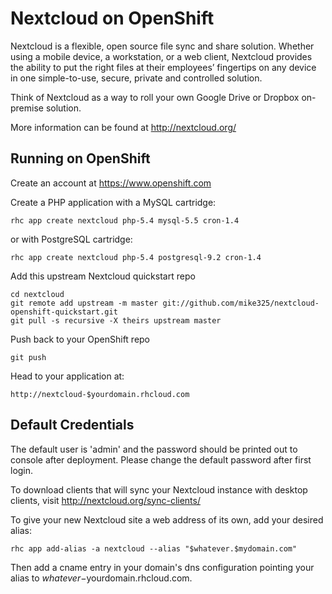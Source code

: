 Nextcloud on OpenShift
=========================

Nextcloud is a flexible, open source file sync and share solution. Whether using a mobile device, a workstation, or a web client, Nextcloud provides the ability to put the right files at their employees’ fingertips on any device in one simple-to-use, secure, private and controlled solution.

Think of Nextcloud as a way to roll your own Google Drive or Dropbox on-premise solution.

More information can be found at http://nextcloud.org/

Running on OpenShift
--------------------

Create an account at https://www.openshift.com

Create a PHP application with a MySQL cartridge:

	rhc app create nextcloud php-5.4 mysql-5.5 cron-1.4

or with PostgreSQL cartridge:

	rhc app create nextcloud php-5.4 postgresql-9.2 cron-1.4

Add this upstream Nextcloud quickstart repo

	cd nextcloud
	git remote add upstream -m master git://github.com/mike325/nextcloud-openshift-quickstart.git
	git pull -s recursive -X theirs upstream master

Push back to your OpenShift repo

	git push        

Head to your application at:

	http://nextcloud-$yourdomain.rhcloud.com

Default Credentials
-------------------

The default user is 'admin' and the password should be printed out to console
after deployment. Please change the default password after first login.

To download clients that will sync your Nextcloud instance with desktop clients, visit http://nextcloud.org/sync-clients/

To give your new Nextcloud site a web address of its own, add your desired alias:

	rhc app add-alias -a nextcloud --alias "$whatever.$mydomain.com"

Then add a cname entry in your domain's dns configuration pointing your alias to $whatever-$yourdomain.rhcloud.com.
